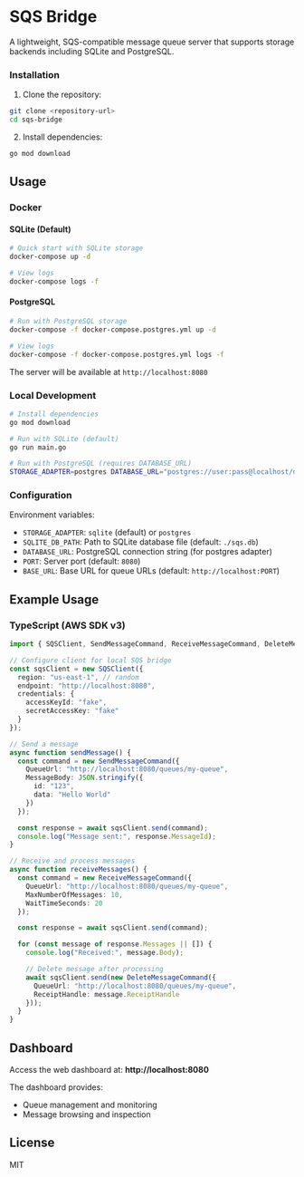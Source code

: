 # SQS Bridge

A lightweight, SQS-compatible message queue server that supports storage backends including SQLite and PostgreSQL.

### Installation

1. Clone the repository:
```bash
git clone <repository-url>
cd sqs-bridge
```

2. Install dependencies:
```bash
go mod download
```

## Usage

### Docker

#### SQLite (Default)
```bash
# Quick start with SQLite storage
docker-compose up -d

# View logs
docker-compose logs -f
```

#### PostgreSQL
```bash
# Run with PostgreSQL storage
docker-compose -f docker-compose.postgres.yml up -d

# View logs
docker-compose -f docker-compose.postgres.yml logs -f
```

The server will be available at `http://localhost:8080`

### Local Development

```bash
# Install dependencies
go mod download

# Run with SQLite (default)
go run main.go

# Run with PostgreSQL (requires DATABASE_URL)
STORAGE_ADAPTER=postgres DATABASE_URL="postgres://user:pass@localhost/db" go run main.go
```

### Configuration

Environment variables:
- `STORAGE_ADAPTER`: `sqlite` (default) or `postgres`
- `SQLITE_DB_PATH`: Path to SQLite database file (default: `./sqs.db`)
- `DATABASE_URL`: PostgreSQL connection string (for postgres adapter)
- `PORT`: Server port (default: `8080`)
- `BASE_URL`: Base URL for queue URLs (default: `http://localhost:PORT`)

## Example Usage

### TypeScript (AWS SDK v3)

```typescript
import { SQSClient, SendMessageCommand, ReceiveMessageCommand, DeleteMessageCommand } from "@aws-sdk/client-sqs";

// Configure client for local SQS bridge
const sqsClient = new SQSClient({
  region: "us-east-1", // random
  endpoint: "http://localhost:8080",
  credentials: {
    accessKeyId: "fake",
    secretAccessKey: "fake"
  }
});

// Send a message
async function sendMessage() {
  const command = new SendMessageCommand({
    QueueUrl: "http://localhost:8080/queues/my-queue",
    MessageBody: JSON.stringify({
      id: "123",
      data: "Hello World"
    })
  });

  const response = await sqsClient.send(command);
  console.log("Message sent:", response.MessageId);
}

// Receive and process messages
async function receiveMessages() {
  const command = new ReceiveMessageCommand({
    QueueUrl: "http://localhost:8080/queues/my-queue",
    MaxNumberOfMessages: 10,
    WaitTimeSeconds: 20
  });

  const response = await sqsClient.send(command);

  for (const message of response.Messages || []) {
    console.log("Received:", message.Body);

    // Delete message after processing
    await sqsClient.send(new DeleteMessageCommand({
      QueueUrl: "http://localhost:8080/queues/my-queue",
      ReceiptHandle: message.ReceiptHandle
    }));
  }
}
```

## Dashboard

Access the web dashboard at: **http://localhost:8080**

The dashboard provides:
- Queue management and monitoring
- Message browsing and inspection


## License

MIT